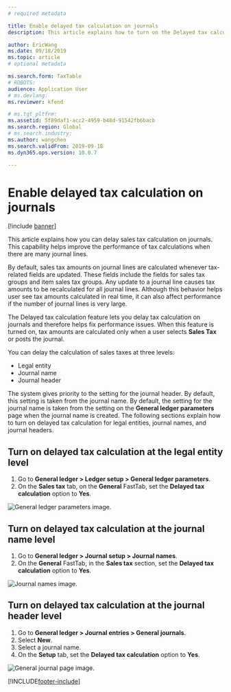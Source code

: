 ```yaml
---
# required metadata

title: Enable delayed tax calculation on journals
description: This article explains how to turn on the Delayed tax calculation feature to help improve the performance of tax calculations when the number of journal lines is very large.

author: EricWang
ms.date: 09/18/2019
ms.topic: article
# optional metadata

ms.search.form: TaxTable
# ROBOTS: 
audience: Application User
# ms.devlang: 
ms.reviewer: kfend

# ms.tgt_pltfrm: 
ms.assetid: 5f89daf1-acc2-4959-b48d-91542fb6bacb
ms.search.region: Global
# ms.search.industry: 
ms.author: wangchen
ms.search.validFrom: 2019-09-18
ms.dyn365.ops.version: 10.0.7

---
```


# Enable delayed tax calculation on journals
[!include [banner](../includes/banner.md)]


This article explains how you can delay sales tax calculation on journals. This capability helps improve the performance of tax calculations when there are many journal lines.

By default, sales tax amounts on journal lines are calculated whenever tax-related fields are updated. These fields include the fields for sales tax groups and item sales tax groups. Any update to a journal line causes tax amounts to be recalculated for all journal lines. Although this behavior helps user see tax amounts calculated in real time, it can also affect performance if the number of journal lines is very large.

The Delayed tax calculation feature lets you delay tax calculation on journals and therefore helps fix performance issues. When this feature is turned on, tax amounts are calculated only when a user selects **Sales Tax** or posts the journal.

You can delay the calculation of sales taxes at three levels:

- Legal entity
- Journal name
- Journal header

The system gives priority to the setting for the journal header. By default, this setting is taken from the journal name. By default, the setting for the journal name is taken from the setting on the **General ledger parameters** page when the journal name is created. The following sections explain how to turn on delayed tax calculation for legal entities, journal names, and journal headers.

## Turn on delayed tax calculation at the legal entity level

1. Go to **General ledger \> Ledger setup \> General ledger parameters**.
2. On the **Sales tax** tab, on the **General** FastTab, set the **Delayed tax calculation** option to **Yes**.

![General ledger parameters image.](media/delayed-tax-calculation-gl.png)

## Turn on delayed tax calculation at the journal name level

1. Go to **General ledger \> Journal setup \> Journal names**.
2. On the **General** FastTab, in the **Sales tax** section, set the **Delayed tax calculation** option to **Yes**.

![Journal names image.](media/delayed-tax-calculation-journal-name.png)

## Turn on delayed tax calculation at the journal header level

1. Go to **General ledger \> Journal entries \> General journals**.
2. Select **New**.
3. Select a journal name.
4. On the **Setup** tab, set the **Delayed tax calculation** option to **Yes**.

![General journal page image.](media/delayed-tax-calculation-journal-header.png)


[!INCLUDE[footer-include](../../includes/footer-banner.md)]
